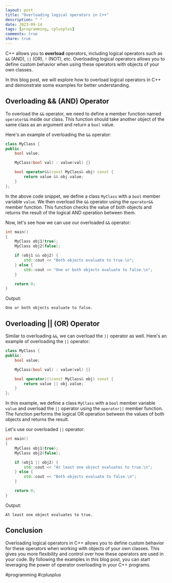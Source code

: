 ```yaml
---
layout: post
title: "Overloading logical operators in C++"
description: " "
date: 2023-09-14
tags: [programming, cplusplus]
comments: true
share: true
---
```


C++ allows you to **overload** operators, including logical operators such as `&&` (AND), `||` (OR), `!` (NOT), etc. Overloading logical operators allows you to define custom behavior when using these operators with objects of your own classes.

In this blog post, we will explore how to overload logical operators in C++ and demonstrate some examples for better understanding.

## Overloading && (AND) Operator

To overload the `&&` operator, we need to define a member function named `operator&&` inside our class. This function should take another object of the same class as an argument and return a `bool` value.

Here's an example of overloading the `&&` operator:

```cpp
class MyClass {
public:
    bool value;

    MyClass(bool val) : value(val) {}

    bool operator&&(const MyClass& obj) const {
        return value && obj.value;
    }
};
```

In the above code snippet, we define a class `MyClass` with a `bool` member variable `value`. We then overload the `&&` operator using the `operator&&` member function. This function checks the value of both objects and returns the result of the logical AND operation between them.

Now, let's see how we can use our overloaded `&&` operator:

```cpp
int main()
{
    MyClass obj1(true);
    MyClass obj2(false);

    if (obj1 && obj2) {
        std::cout << "Both objects evaluate to true.\n";
    } else {
        std::cout << "One or both objects evaluate to false.\n";
    }

    return 0;
}
```
Output:
```
One or both objects evaluate to false.
```

## Overloading || (OR) Operator

Similar to overloading `&&`, we can overload the `||` operator as well. Here's an example of overloading the `||` operator:

```cpp
class MyClass {
public:
    bool value;

    MyClass(bool val) : value(val) {}

    bool operator||(const MyClass& obj) const {
        return value || obj.value;
    }
};
```

In this example, we define a class `MyClass` with a `bool` member variable `value` and overload the `||` operator using the `operator||` member function. The function performs the logical OR operation between the values of both objects and returns the result.

Let's use our overloaded `||` operator:

```cpp
int main()
{
    MyClass obj1(true);
    MyClass obj2(false);

    if (obj1 || obj2) {
        std::cout << "At least one object evaluates to true.\n";
    } else {
        std::cout << "Both objects evaluate to false.\n";
    }

    return 0;
}
```

Output:
```
At least one object evaluates to true.
```

## Conclusion

Overloading logical operators in C++ allows you to define custom behavior for these operators when working with objects of your own classes. This gives you more flexibility and control over how these operators are used in your code. By following the examples in this blog post, you can start leveraging the power of operator overloading in your C++ programs.

#programming #cplusplus